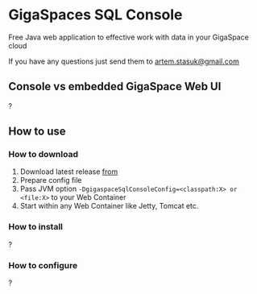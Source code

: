 # GigaSpaces SQL Console

Free Java web application to effective work with data in your GigaSpace cloud

If you have any questions just send them to artem.stasuk@gmail.com

## Console vs embedded GigaSpace Web UI

?

## How to use

### How to download

1. Download latest release [from](https://github.com/terma/gigaspaces-sql-console/releases)
1. Prepare config file
1. Pass JVM option ```-DgigaspaceSqlConsoleConfig=<classpath:X> or <file:X>``` to your Web Container
1. Start within any Web Container like Jetty, Tomcat etc.

### How to install

?

### How to configure

?
